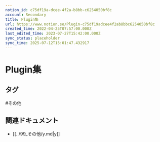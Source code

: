 ```yaml
---
notion_id: c75df19a-dcee-4f2a-b8bb-c6254050bf8c
account: Secondary
title: Plugin集
url: https://www.notion.so/Plugin-c75df19adcee4f2ab8bbc6254050bf8c
created_time: 2022-04-25T07:57:00.000Z
last_edited_time: 2023-07-27T15:42:00.000Z
sync_status: placeholder
sync_time: 2025-07-12T15:01:47.432917
---
```

# Plugin集


## タグ

#その他 

## 関連ドキュメント

- [[../99_その他/y.md|y]]
